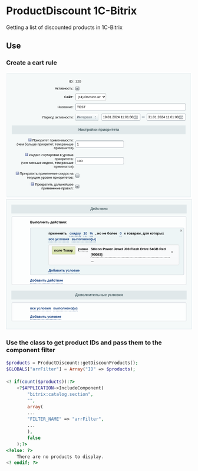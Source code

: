# ProductDiscount 1C-Bitrix
Getting a list of discounted products in 1C-Bitrix

Use
---

### Create a cart rule
![Общие параметры правила](https://github.com/Cleverscript/ProductDiscount/blob/main/cond_1.png)
![Выполняемые действия и условия применения](https://github.com/Cleverscript/ProductDiscount/blob/main/cond_2.png)

### Use the class to get product IDs and pass them to the component filter
```php
$products = ProductDiscount::getDiscounProducts();
$GLOBALS["arrFilter"] = Array("ID" => $products);

<? if(count($products)):?>
	<?$APPLICATION->IncludeComponent(
        "bitrix:catalog.section", 
        "",
        array(
        ...
        "FILTER_NAME" => "arrFilter",
        ...
		),
		false
	);?>
<?else: ?>
	There are no products to display.
<? endif; ?>	
```


